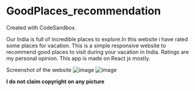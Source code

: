 # GoodPlaces_recommendation
Created with CodeSandbox.

Our India is full of incredible places to explore.In this website i have rated some places for vacation.
This is a simple responsive website to recommend good places to visit during your vacation in India. 
Ratings are my personal opinion.
This app is made on React js mostly.

Screenshot of the website
![image](https://user-images.githubusercontent.com/66175237/190686559-26cf8d05-8231-4d74-a471-62568fb497e9.png)
![image](https://user-images.githubusercontent.com/66175237/190686747-12a8d971-40ae-4949-afa4-71c452e04062.png)

**I do not claim copyright on any picture**
